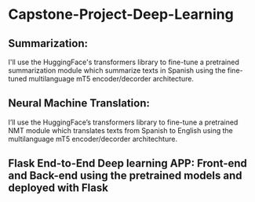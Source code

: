 # Capstone-Project-Deep-Learning

## Summarization:
I'll use the HuggingFace's transformers library to fine-tune a pretrained summarization module which summarize texts in Spanish using the fine-tuned multilanguage mT5 encoder/decorder architecture.

## Neural Machine Translation:

I’ll use the HuggingFace’s transformers library to fine-tune a pretrained NMT module which translates texts from Spanish to English using the multilanguage mT5 encoder/decorder architechture.

## Flask End-to-End Deep learning APP: Front-end and Back-end using the pretrained models and deployed with Flask
